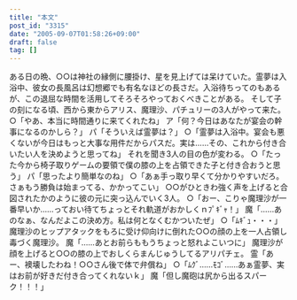 ```yaml
---
title: "本文"
post_id: "3315"
date: "2005-09-07T01:58:26+09:00"
draft: false
tag: []
---
```



ある日の晩、○○は神社の縁側に腰掛け、星を見上げては呆けていた。霊夢は入浴中、彼女の長風呂は幻想郷でも有名なほどの長さだ。入浴待ちってのもあるが、この退屈な時間を活用してそろそろやっておくべきことがある。 そして子の刻になる頃、西から東からアリス、魔理沙、パチュリーの3人がやって来た。 ○「やあ、本当に時間通りに来てくれたね」 ア「何？今日はあなたが宴会の幹事になるのかしら？」 パ「そういえば霊夢は？」 ○「霊夢は入浴中。宴会も悪くないが今日はもっと大事な用件だからパスだ。実は……その、これから付き合いたい人を決めようと思ってね」 それを聞き3人の目の色が変わる。 ○「たった今から椅子取りゲームの要領で僕の膝の上を占領できた子と付き合おうと思う」 パ「思ったより簡単なのね」 ○「あぁ手っ取り早くて分かりやすいだろ。さぁもう勝負は始まってる、かかってこい」 ○○がひときわ強く声を上げると合図されたかのように彼の元に突っ込んでいく3人。 ○「おー、こりゃ魔理沙が一番早いか……っておい待てちょっとそれ軌道がおかしくｎﾌﾟｷﾞｬ！」 魔「……あのなぁ、なんだよこの決め方。私は何となくむかついたぜ」 ○「ﾑｷﾞｭ・・・」 魔理沙のヒップアタックをもろに受け仰向けに倒れた○○の顔の上を一人占領し毒づく魔理沙。 魔「……あとお前らももうちょっと怒れよこいつに」 魔理沙が顔を上げると○○の膝の上でおしくらまんじゅうしてるアリパチェ。 霊「あー、襖壊したわね！○○さん後で体で弁償ね」 ○「ﾑｸﾞ……ﾓｺﾞ……あぁ霊夢、実はお前が好きだ付き合ってくれないｋ」 魔「但し魔砲は尻から出るスパーク！！！」
